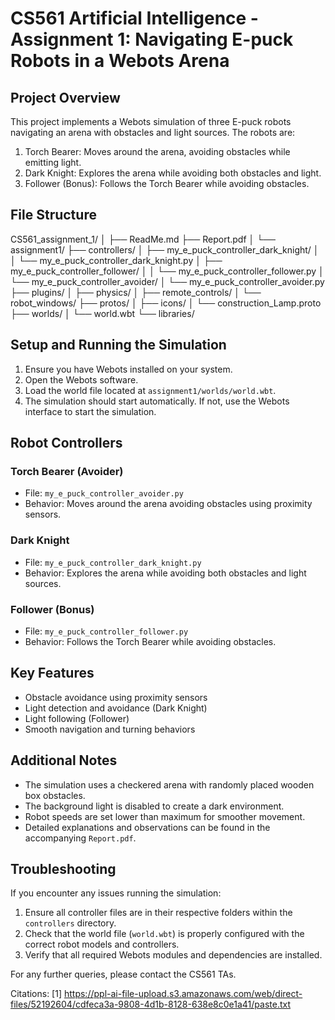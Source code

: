 
# CS561 Artificial Intelligence - Assignment 1: Navigating E-puck Robots in a Webots Arena

## Project Overview

This project implements a Webots simulation of three E-puck robots navigating an arena with obstacles and light sources. The robots are:

1. Torch Bearer: Moves around the arena, avoiding obstacles while emitting light.
2. Dark Knight: Explores the arena while avoiding both obstacles and light.
3. Follower (Bonus): Follows the Torch Bearer while avoiding obstacles.

## File Structure

CS561_assignment_1/
│
├── ReadMe.md
├── Report.pdf
│
└── assignment1/
├── controllers/
│ ├── my_e_puck_controller_dark_knight/
│ │ └── my_e_puck_controller_dark_knight.py
│ ├── my_e_puck_controller_follower/
│ │ └── my_e_puck_controller_follower.py
│ └── my_e_puck_controller_avoider/
│ └── my_e_puck_controller_avoider.py
├── plugins/
│ ├── physics/
│ ├── remote_controls/
│ └── robot_windows/
├── protos/
│ ├── icons/
│ └── construction_Lamp.proto
├── worlds/
│ └── world.wbt
└── libraries/

## Setup and Running the Simulation

1. Ensure you have Webots installed on your system.
2. Open the Webots software.
3. Load the world file located at `assignment1/worlds/world.wbt`.
4. The simulation should start automatically. If not, use the Webots interface to start the simulation.

## Robot Controllers

### Torch Bearer (Avoider)
- File: `my_e_puck_controller_avoider.py`
- Behavior: Moves around the arena avoiding obstacles using proximity sensors.

### Dark Knight
- File: `my_e_puck_controller_dark_knight.py`
- Behavior: Explores the arena while avoiding both obstacles and light sources.

### Follower (Bonus)
- File: `my_e_puck_controller_follower.py`
- Behavior: Follows the Torch Bearer while avoiding obstacles.

## Key Features

- Obstacle avoidance using proximity sensors
- Light detection and avoidance (Dark Knight)
- Light following (Follower)
- Smooth navigation and turning behaviors

## Additional Notes

- The simulation uses a checkered arena with randomly placed wooden box obstacles.
- The background light is disabled to create a dark environment.
- Robot speeds are set lower than maximum for smoother movement.
- Detailed explanations and observations can be found in the accompanying `Report.pdf`.

## Troubleshooting

If you encounter any issues running the simulation:
1. Ensure all controller files are in their respective folders within the `controllers` directory.
2. Check that the world file (`world.wbt`) is properly configured with the correct robot models and controllers.
3. Verify that all required Webots modules and dependencies are installed.

For any further queries, please contact the CS561 TAs.

Citations:
[1] https://ppl-ai-file-upload.s3.amazonaws.com/web/direct-files/52192604/cdfeca3a-9808-4d1b-8128-638e8c0e1a41/paste.txt
